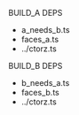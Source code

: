 

BUILD_A DEPS
 - a_needs_b.ts
 - faces_a.ts
 - ../ctorz.ts

BUILD_B DEPS
 - b_needs_a.ts
 - faces_b.ts
 - ../ctorz.ts

